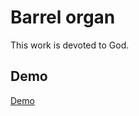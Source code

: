 # Barrel organ

This work is devoted to God.

## Demo

[Demo](https://sanjosolutions.github.io/barrel-organ/)
